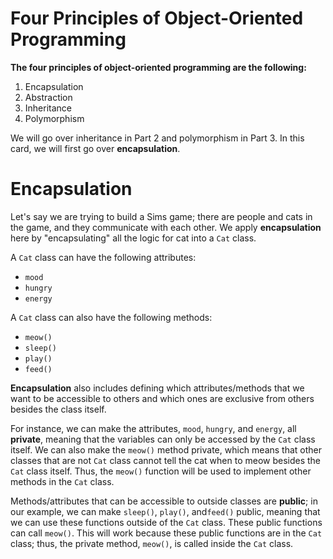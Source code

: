 <!--title={Four Principles of OOP and Encapsulation}-->

<!--badges={Software Engineering:15,Python:5}-->

<!--concepts={python_objects.mdx}-->

# Four Principles of Object-Oriented Programming 

**The four principles of object-oriented programming are the following:**

1. Encapsulation
2. Abstraction
3. Inheritance
4. Polymorphism

We will go over inheritance in Part 2 and polymorphism in Part 3. In this card, we will first go over **encapsulation**. 

# Encapsulation

Let's say we are trying to build a Sims game; there are people and cats in the game, and they communicate with each other. We apply **encapsulation** here by "encapsulating" all the logic for cat into a `Cat` class. 

A `Cat` class can have the following attributes:

* `mood`
* `hungry`
* `energy`

A `Cat` class can also have the following methods:

* `meow()`
* `sleep()`
* `play()`
* `feed()`

**Encapsulation** also includes defining which attributes/methods that we want to be accessible to others and which ones are exclusive from others besides the class itself.

For instance, we can make the attributes, `mood`, `hungry`, and `energy`, all **private**, meaning that the variables can only be accessed by the `Cat` class itself. We can also make the `meow()` method private, which means that other classes that are not `Cat` class cannot tell the cat when to meow besides the `Cat` class itself. Thus, the `meow()` function will be used to implement other methods in the `Cat` class. 

Methods/attributes that can be accessible to outside classes are **public**; in our example, we can make `sleep()`, `play()`,  and`feed()` public, meaning that we can use these functions outside of the `Cat` class. These public functions can call `meow()`. This will work because these public functions are in the `Cat` class; thus, the private method, `meow()`, is called inside the `Cat` class. 

